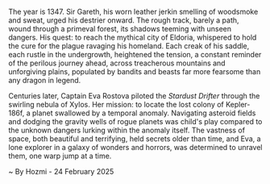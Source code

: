 
The year is 1347.  Sir Gareth, his worn leather jerkin smelling of woodsmoke and sweat, urged his destrier onward.  The rough track, barely a path, wound through a primeval forest, its shadows teeming with unseen dangers.  His quest: to reach the mythical city of Eldoria, whispered to hold the cure for the plague ravaging his homeland.  Each creak of his saddle, each rustle in the undergrowth, heightened the tension, a constant reminder of the perilous journey ahead, across treacherous mountains and unforgiving plains, populated by bandits and beasts far more fearsome than any dragon in legend.


Centuries later, Captain Eva Rostova piloted the *Stardust Drifter* through the swirling nebula of Xylos. Her mission: to locate the lost colony of Kepler-186f, a planet swallowed by a temporal anomaly.  Navigating asteroid fields and dodging the gravity wells of rogue planets was child's play compared to the unknown dangers lurking within the anomaly itself.  The vastness of space, both beautiful and terrifying, held secrets older than time, and Eva, a lone explorer in a galaxy of wonders and horrors, was determined to unravel them, one warp jump at a time.

~ By Hozmi - 24 February 2025
